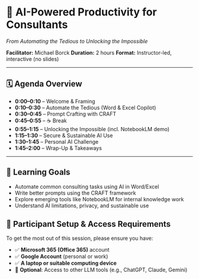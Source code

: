 # 🌾 AI-Powered Productivity for Consultants
*From Automating the Tedious to Unlocking the Impossible*

**Facilitator:** Michael Borck
**Duration:** 2 hours
**Format:** Instructor-led, interactive (no slides)

---

## 🗓️ Agenda Overview

* **0:00–0:10** – Welcome & Framing
* **0:10–0:30** – Automate the Tedious (Word & Excel Copilot)
* **0:30–0:45** – Prompt Crafting with CRAFT
* **0:45–0:55** – ☕ Break
* **0:55–1:15** – Unlocking the Impossible (incl. NotebookLM demo)
* **1:15–1:30** – Secure & Sustainable AI Use
* **1:30–1:45** – Personal AI Challenge
* **1:45–2:00** – Wrap-Up & Takeaways

---

## 🧠 Learning Goals

- Automate common consulting tasks using AI in Word/Excel
- Write better prompts using the CRAFT framework
- Explore emerging tools like NotebookLM for internal knowledge work
- Understand AI limitations, privacy, and sustainable use

## 🔧 Participant Setup & Access Requirements

To get the most out of this session, please ensure you have:

- ✅ **Microsoft 365 (Office 365)** account
- ✅ **Google Account** (personal or work)
- ✅ **A laptop or suitable computing device**
- 🧠 **Optional**: Access to other LLM tools (e.g., ChatGPT, Claude, Gemini)

